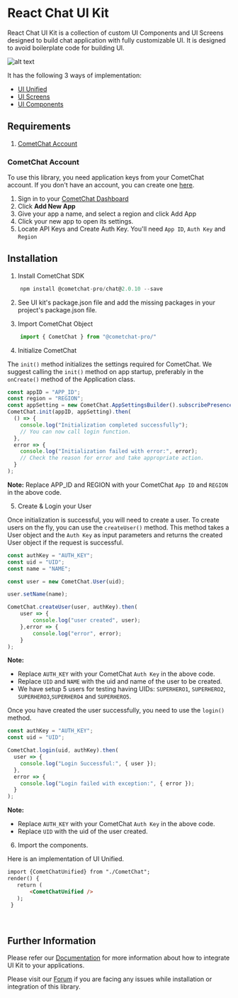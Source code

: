 
# React Chat UI Kit
React Chat UI Kit is a collection of custom UI Components and UI Screens designed to build chat application with fully customizable UI. It is designed to avoid boilerplate code for building UI. 

![alt text](https://files.readme.io/68c7762-launch_cometchat.png "UI Unified")

It has the following 3 ways of implementation:
* [UI Unified](https://prodocs.cometchat.com/docs/react-ui-kit-ui-unified)
* [UI Screens](https://prodocs.cometchat.com/docs/react-ui-kit-ui-screens)
* [UI Components](https://prodocs.cometchat.com/docs/react-ui-kit-ui-components)

## Requirements
 1. [CometChat Account](#cometchat-account)

### CometChat Account
To use this library, you need application keys from your CometChat account. If you don't have an account, you can create one <a href="https://app.cometchat.io/" target="_blank">here</a>.

1. Sign in to your <a href="https://app.cometchat.io/" target="_blank">CometChat Dashboard</a>
2. Click **Add New App**
3. Give your app a name, and select a region and click  Add App
4. Click your new app to open its settings.
5. Locate API Keys and Create Auth Key. You'll need `App ID`, `Auth Key` and `Region`

## Installation

1. Install CometChat SDK

```javascript
    npm install @cometchat-pro/chat@2.0.10 --save
```

2. See UI kit's package.json file and add the missing packages in your project's package.json file. 

3. Import CometChat Object

```javascript
    import { CometChat } from "@cometchat-pro/"
```

4. Initialize CometChat

The `init()` method initializes the settings required for CometChat.
 We suggest calling the `init()` method on app startup, preferably in the `onCreate()` method of the Application class.
```javascript
const appID = "APP_ID";
const region = "REGION";
const appSetting = new CometChat.AppSettingsBuilder().subscribePresenceForAllUsers().setRegion(region).build();
CometChat.init(appID, appSetting).then(
  () => {
    console.log("Initialization completed successfully");
    // You can now call login function.
  },
  error => {
    console.log("Initialization failed with error:", error);
    // Check the reason for error and take appropriate action.
  }
);
```
**Note:**
Replace APP_ID and REGION with your CometChat `App ID` and `REGION` in the above code.

5. Create & Login your User

Once initialization is successful, you will need to create a user.
To create users on the fly, you can use the `createUser()` method. This method takes a User object and the `Auth Key` as input parameters and returns the created User object if the request is successful.

```javascript
const authKey = "AUTH_KEY";
const uid = "UID";
const name = "NAME";

const user = new CometChat.User(uid);

user.setName(name);

CometChat.createUser(user, authKey).then(
    user => {
        console.log("user created", user);
    },error => {
        console.log("error", error);
    }
);
```
**Note:** </br>
* Replace `AUTH_KEY` with your CometChat `Auth Key` in the above code.
* Replace `UID` and `NAME` with the uid and name of the user to be created.
* We have setup 5 users for testing having UIDs: `SUPERHERO1`, `SUPERHERO2`, `SUPERHERO3`,`SUPERHERO4` and `SUPERHERO5`.


Once you have created the user successfully, you need to use the `login()` method.

```javascript
const authKey = "AUTH_KEY";
const uid = "UID";

CometChat.login(uid, authKey).then(
  user => {
    console.log("Login Successful:", { user });    
  },
  error => {
    console.log("Login failed with exception:", { error });    
  }
);
```
**Note:** </br>
* Replace `AUTH_KEY` with your CometChat `Auth Key` in the above code.
* Replace `UID` with the uid of the user created.

6. Import the components.

Here is an implementation of UI Unified. 


 ```html
 import {CometChatUnified} from "./CometChat";
 render() {
    return (
        <CometChatUnified />
    );
  }
 ```
</br>



## Further Information
 Please refer our [Documentation](https://prodocs.cometchat.com/docs/react-ui-kit) for more information about how to integrate UI Kit to your applications.

Please visit our [Forum](https://forum.cometchat.com/) if you are facing any issues while installation or integration of this library.